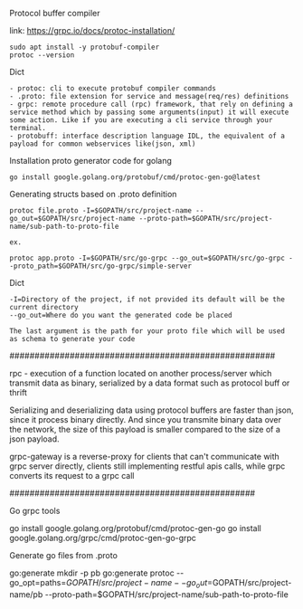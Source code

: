 Protocol buffer compiler

link: https://grpc.io/docs/protoc-installation/

    sudo apt install -y protobuf-compiler
    protoc --version

Dict

    - protoc: cli to execute protobuf compiler commands
    - .proto: file extension for service and message(req/res) definitions
    - grpc: remote procedure call (rpc) framework, that rely on defining a service method which by passing some arguments(input) it will execute some action. Like if you are executing a cli service through your terminal.
    - protobuff: interface description language IDL, the equivalent of a payload for common webservices like(json, xml)

Installation proto generator code for golang

    go install google.golang.org/protobuf/cmd/protoc-gen-go@latest

Generating structs based on .proto definition

    protoc file.proto -I=$GOPATH/src/project-name --go_out=$GOPATH/src/project-name --proto-path=$GOPATH/src/project-name/sub-path-to-proto-file

    ex.

    protoc app.proto -I=$GOPATH/src/go-grpc --go_out=$GOPATH/src/go-grpc --proto_path=$GOPATH/src/go-grpc/simple-server

Dict

    -I=Directory of the project, if not provided its default will be the current directory
    --go_out=Where do you want the generated code be placed

    The last argument is the path for your proto file which will be used as schema to generate your code

#####################################################

rpc - execution of a function located on another process/server which transmit data as binary, serialized by a data format such as protocol buff or thrift

Serializing and deserializing data using protocol buffers are faster than json, since it process binary directly. And since you transmite binary data over the network, the size of this payload is smaller compared to the size of a json payload.

grpc-gateway is a reverse-proxy for clients that can't communicate with grpc server directly, clients still implementing restful apis calls, while grpc converts its request to a grpc call

#################################################

Go grpc tools

go install google.golang.org/protobuf/cmd/protoc-gen-go
go install google.golang.org/grpc/cmd/protoc-gen-go-grpc

Generate go files from .proto

go:generate mkdir -p pb
go:generate protoc --go_opt=paths=$GOPATH/src/project-name --go_out=$GOPATH/src/project-name/pb  --proto-path=$GOPATH/src/project-name/sub-path-to-proto-file
